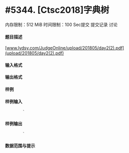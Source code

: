 
# #5344. [Ctsc2018]字典树
内存限制：512 MiB 时间限制：100 Sec提交 提交记录 讨论
#### 题目描述
[www.lydsy.com/JudgeOnline/upload/201805/day2(2).pdf](upload/201805/day2(2).pdf)

#### 输入格式

#### 输出格式

#### 样例

#### 样例输入

			`
#### 样例输出

			`
#### 数据范围与提示

